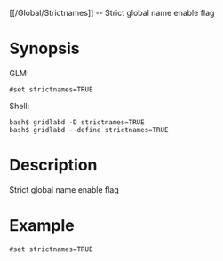 [[/Global/Strictnames]] -- Strict global name enable flag

# Synopsis

GLM:

~~~
#set strictnames=TRUE
~~~

Shell:

~~~
bash$ gridlabd -D strictnames=TRUE
bash$ gridlabd --define strictnames=TRUE
~~~

# Description

Strict global name enable flag

# Example

~~~
#set strictnames=TRUE
~~~
